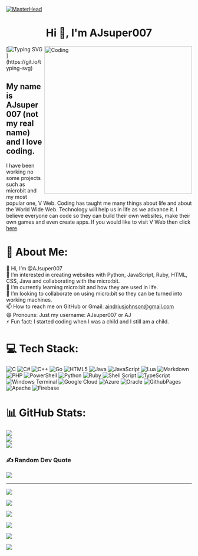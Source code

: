 [![MasterHead](https://visme.co/blog/wp-content/uploads/2019/10/animated-presentation-software-header.gif)]()

<h1 align="center">Hi 👋, I'm AJsuper007</h1>
<img align="right" alt="Coding" width="400" src="https://miro.medium.com/max/680/0*7Q3yvSIv_t0ioJ-Z.gif"/>


[![Typing SVG](https://readme-typing-svg.demolab.com/?lines=A+coder+who+loves+gaming;Working+on+future+websites;Gen+A+RULES!!!!!!!!!!)](https://git.io/typing-svg)

<h2>My name is AJsuper007 (not my real name) and I love coding.</h2>
<p>I have been working no some projects such as microbit and my most popular one, V Web. Coding has taught me many things about life and about the World Wide Web. Technology will help us in life as we advance it. I believe everyone can code so they can build their own websites, make their own games and even create apps. If you would like to visit V Web then click <a href="https://ajsuper007.github.io/V-Web/">here</a>.</p>

# 💫 About Me:
👋 Hi, I’m @AJsuper007<br>👀 I’m interested in creating websites with Python, JavaScript, Ruby, HTML, CSS, Java and collaborating with the micro:bit.<br>🌱 I’m currently learning micro:bit and how they are used in life.<br>💞️ I’m looking to collaborate on using micro:bit so they can be turned into working machines.<br>📫 How to reach me on GitHub or Gmail: aindriusjohnson@gmail.com<br>😄 Pronouns: Just my username: AJsuper007 or AJ<br>⚡ Fun fact: I started coding when I was a child and I still am a child.


# 💻 Tech Stack:
![C](https://img.shields.io/badge/c-%2300599C.svg?style=for-the-badge&logo=c&logoColor=white) ![C#](https://img.shields.io/badge/c%23-%23239120.svg?style=for-the-badge&logo=csharp&logoColor=white) ![C++](https://img.shields.io/badge/c++-%2300599C.svg?style=for-the-badge&logo=c%2B%2B&logoColor=white) ![Go](https://img.shields.io/badge/go-%2300ADD8.svg?style=for-the-badge&logo=go&logoColor=white) ![HTML5](https://img.shields.io/badge/html5-%23E34F26.svg?style=for-the-badge&logo=html5&logoColor=white) ![Java](https://img.shields.io/badge/java-%23ED8B00.svg?style=for-the-badge&logo=openjdk&logoColor=white) ![JavaScript](https://img.shields.io/badge/javascript-%23323330.svg?style=for-the-badge&logo=javascript&logoColor=%23F7DF1E) ![Lua](https://img.shields.io/badge/lua-%232C2D72.svg?style=for-the-badge&logo=lua&logoColor=white) ![Markdown](https://img.shields.io/badge/markdown-%23000000.svg?style=for-the-badge&logo=markdown&logoColor=white) ![PHP](https://img.shields.io/badge/php-%23777BB4.svg?style=for-the-badge&logo=php&logoColor=white) ![PowerShell](https://img.shields.io/badge/PowerShell-%235391FE.svg?style=for-the-badge&logo=powershell&logoColor=white) ![Python](https://img.shields.io/badge/python-3670A0?style=for-the-badge&logo=python&logoColor=ffdd54) ![Ruby](https://img.shields.io/badge/ruby-%23CC342D.svg?style=for-the-badge&logo=ruby&logoColor=white) ![Shell Script](https://img.shields.io/badge/shell_script-%23121011.svg?style=for-the-badge&logo=gnu-bash&logoColor=white) ![TypeScript](https://img.shields.io/badge/typescript-%23007ACC.svg?style=for-the-badge&logo=typescript&logoColor=white) ![Windows Terminal](https://img.shields.io/badge/Windows%20Terminal-%234D4D4D.svg?style=for-the-badge&logo=windows-terminal&logoColor=white) ![Google Cloud](https://img.shields.io/badge/GoogleCloud-%234285F4.svg?style=for-the-badge&logo=google-cloud&logoColor=white) ![Azure](https://img.shields.io/badge/azure-%230072C6.svg?style=for-the-badge&logo=microsoftazure&logoColor=white) ![Oracle](https://img.shields.io/badge/Oracle-F80000?style=for-the-badge&logo=oracle&logoColor=white) ![GithubPages](https://img.shields.io/badge/github%20pages-121013?style=for-the-badge&logo=github&logoColor=white) ![Apache](https://img.shields.io/badge/apache-%23D42029.svg?style=for-the-badge&logo=apache&logoColor=white) ![Firebase](https://img.shields.io/badge/firebase-a08021?style=for-the-badge&logo=firebase&logoColor=ffcd34)
# 📊 GitHub Stats:
![](https://github-readme-stats.vercel.app/api?username=AJsuper007&theme=dark&hide_border=false&include_all_commits=false&count_private=false)<br/>
![](https://github-readme-streak-stats.herokuapp.com/?user=AJsuper007&theme=dark&hide_border=false)<br/>
![](https://github-readme-stats.vercel.app/api/top-langs/?username=AJsuper007&theme=dark&hide_border=false&include_all_commits=false&count_private=false&layout=compact)

### ✍️ Random Dev Quote
![](https://quotes-github-readme.vercel.app/api?type=horizontal&theme=radical)

---
[![](https://visitcount.itsvg.in/api?id=AJsuper007&label=Profile%20Views&color=3&icon=2&pretty=false)](https://visitcount.itsvg.in)

<!-- Proudly created with GPRM ( https://gprm.itsvg.in ) -->

![](http://github-profile-summary-cards.vercel.app/api/cards/profile-details?username=ajsuper007&theme=great_gatsby)

![](http://github-profile-summary-cards.vercel.app/api/cards/repos-per-language?username=ajsuper007&theme=great_gatsby)

![](http://github-profile-summary-cards.vercel.app/api/cards/most-commit-language?username=ajsuper007&theme=great_gatsby)

![](http://github-profile-summary-cards.vercel.app/api/cards/stats?username=ajsuper007&theme=great_gatsby)

![](http://github-profile-summary-cards.vercel.app/api/cards/productive-time?username=ajsuper007&theme=great_gatsby&utcOffset=8)
